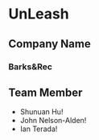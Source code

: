 # UnLeash

## Company Name
### Barks&Rec

## Team Member
- Shunuan Hu!
- John Nelson-Alden!
- Ian Terada!
